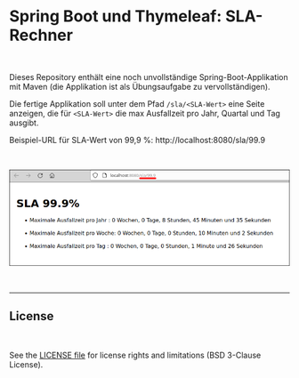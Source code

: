 # Spring Boot und Thymeleaf: SLA-Rechner #

<br>

Dieses Repository enthält eine noch unvollständige Spring-Boot-Applikation mit Maven
(die Applikation ist als Übungsaufgabe zu vervollständigen).

Die fertige Applikation soll unter dem Pfad `/sla/<SLA-Wert>` eine Seite anzeigen,
die für `<SLA-Wert>` die max Ausfallzeit pro Jahr, Quartal und Tag ausgibt.

Beispiel-URL für SLA-Wert von 99,9 %: http://localhost:8080/sla/99.9

<br>

![Screenshot](screenshot_1.png)

<br>

----

## License ##

<br>

See the [LICENSE file](LICENSE.md) for license rights and limitations (BSD 3-Clause License).

<br>